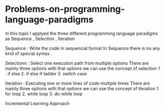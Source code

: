 # Problems-on-programming-language-paradigms

In this topic I applyed the three different programming language paradigms as Sequence , Selection , Iteration

Sequence : Write the code in sequencial format In Sequence there is no any kind of special syntax .

Selectionn : Select one execution path from multiple options There are mainly three options with that options we can use the concept of selection 1 . if else 2. if else if ladder 3. switch case

Iteration : Executing one or more lines of code multiple times There are mainly three options with that options we can use the concept of Iteration 1. for loop 2. while loop 3. do-while loop


Incremental Learning Approach
